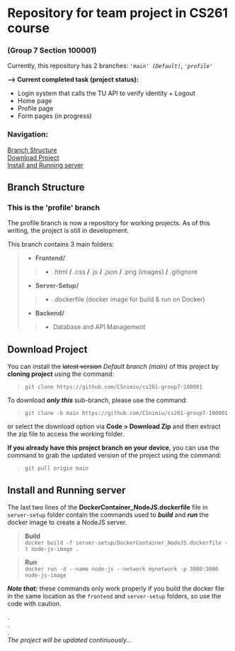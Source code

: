 
# Repository for team project in CS261 course
### (Group 7 Section 100001)
Currently, this repository has 2 branches: *`'main' (Default)`*, *`'profile'`*  

**--> Current completed task (project status):**
- Login system that calls the TU API to verify identity + Logout
- Home page
- Profile page
- Form pages (in progress)
  
### **Navigation:**  
[Branch Structure](#branch-structure "Branch information")  
[Download Project](#download-project "Install the project on your local")  
[Install and Running server](#install-and-running-server "Install and running server by Docker")  


## Branch Structure
### This is the 'profile' branch
The profile branch is now a repository for working projects. As of this writing, the project is still in development.  

This branch contains 3 main folders:
>
>* **Frontend/**
>>   * .html **/** .css **/** .js **/** .json **/** .png (images) **/** .gitignore
>> 
>* **Server-Setup/**
>>   * .dockerfile (docker image for build & run on Docker)  
>>
>* **Backend/**
>>   * Database and API Management
>
  
## Download Project 
You can install the ~~latest version~~ *Default branch (main)* of this project by **cloning project** using the command:  
>`git clone https://github.com/CSnimiu/cs261-group7-100001`  

To download ***only this*** sub-branch, please use the command:
>`git clone -b main https://github.com/CSnimiu/cs261-group7-100001` 

or select the download option via **Code > Download Zip** and then extract the zip file to access the working folder.  
  
**If you already have this project branch on your device**, you can use the command to grab the updated version of the project using the command:  
>`git pull origin main`  


## Install and Running server
The last two lines of the **DockerContainer_NodeJS.dockerfile** file in `server-setup` folder contain the commands used to ***build*** and ***run*** the docker image to create a NodeJS server.  

> **Build**  
>`docker build -f server-setup/DockerContainer_NodeJS.dockerfile -t node-js-image .`  

> **Run**  
>`docker run -d --name node-js --network mynetwork -p 3000:3000 node-js-image`

***Note that:*** these commands only work properly if you build the docker file in the same location as the `frontend` and `server-setup` folders, so use the code with caution.  

.  
.  
.  
*The project will be updated continuously...*
